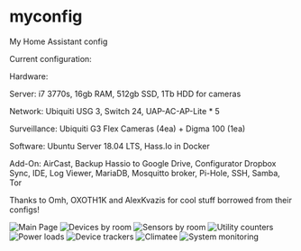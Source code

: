 # myconfig

My Home Assistant config

Current configuration:

Hardware: 

  Server: i7 3770s, 16gb RAM, 512gb SSD, 1Tb HDD for cameras
  
  Network: Ubiquiti USG 3, Switch 24, UAP-AC-AP-Lite * 5
  
   Surveillance: Ubiquiti G3 Flex Cameras (4ea) + Digma 100 (1ea)
   
Software: Ubuntu Server 18.04 LTS, Hass.Io in Docker

  Add-On: AirCast, Backup Hassio to Google Drive, Configurator Dropbox Sync, IDE, Log Viewer, MariaDB, Mosquitto broker, Pi-Hole, SSH, Samba, Tor
  
Thanks to Omh, OXOTH1K and AlexKvazis for cool stuff borrowed from their configs!


![Main Page](https://i.ibb.co/bzQykz2/01-main.png "Main page")
![Devices by room](https://i.ibb.co/kKnN786/02-devices-by-room.png "Devices by room")
![Sensors by room](https://i.ibb.co/4V2BfdP/03-sensors-by-room.png "Sensors by room")
![Utility counters](https://i.ibb.co/jzC1fWj/04-utility-counters.png "Utility counters")
![Power loads](https://i.ibb.co/MRfk1M5/05-power-loads.png "Power loads")
![Device trackers](https://i.ibb.co/BsC56dt/06-network-devices.png "Device trackers")
![Climatee](https://i.ibb.co/VYQJPLR/08-climate.png "Climate")
![System monitoring](https://i.ibb.co/XDsLyv8/09-system-status.png "System monitoring")





